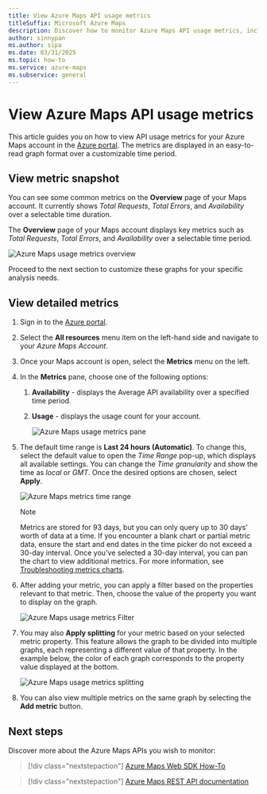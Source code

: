 ```yaml
---
title: View Azure Maps API usage metrics
titleSuffix: Microsoft Azure Maps
description: Discover how to monitor Azure Maps API usage metrics, including total requests, total errors, and availability. Learn how to filter data and break down results for better insights.
author: sinnypan
ms.author: sipa
ms.date: 03/31/2025
ms.topic: how-to
ms.service: azure-maps
ms.subservice: general
---
```


# View Azure Maps API usage metrics

This article guides you on how to view API usage metrics for your Azure Maps account in the [Azure portal]. The metrics are displayed in an easy-to-read graph format over a customizable time period.

## View metric snapshot

You can see some common metrics on the **Overview** page of your Maps account. It currently shows *Total Requests*, *Total Errors*, and *Availability* over a selectable time duration.

The **Overview** page of your Maps account displays key metrics such as *Total Requests*, *Total Errors*, and *Availability* over a selectable time period.

![Azure Maps usage metrics overview](media/how-to-view-api-usage/portal-overview.png)

Proceed to the next section to customize these graphs for your specific analysis needs.

## View detailed metrics

1. Sign in to the [Azure portal](https://portal.azure.com).

2. Select the **All resources** menu item on the left-hand side and navigate to your *Azure Maps Account*.

3. Once your Maps account is open, select the **Metrics** menu on the left.

4. In the **Metrics** pane, choose one of the following options:

   1. **Availability** - displays the Average API availability over a specified time period.
   2. **Usage** - displays the usage count for your account.

      ![Azure Maps usage metrics pane](media/how-to-view-api-usage/portal-metrics.png)

5. The default time range is **Last 24 hours (Automatic)**. To change this, select the default value to open the _Time Range_ pop-up, which displays all available settings. You can change the *Time granularity* and show the time as *local* or *GMT*. Once the desired options are chosen, select **Apply**.

    ![Azure Maps metrics time range](media/how-to-view-api-usage/time-range.png)

    > [!NOTE]
    > Metrics are stored for 93 days, but you can only query up to 30 days' worth of data at a time. If you encounter a blank chart or partial metric data, ensure the start and end dates in the time picker do not exceed a 30-day interval. Once you've selected a 30-day interval, you can pan the chart to view additional metrics. For more information, see [Troubleshooting metrics charts](/azure/azure-monitor/essentials/data-platform-metrics).

6. After adding your metric, you can apply a filter based on the properties relevant to that metric. Then, choose the value of the property you want to display on the graph.

    ![Azure Maps usage metrics Filter](media/how-to-view-api-usage/filter.png)

7. You may also **Apply splitting** for your metric based on your selected metric property. This feature allows the graph to be divided into multiple graphs, each representing a different value of that property. In the example below, the color of each graph corresponds to the property value displayed at the bottom.

    ![Azure Maps usage metrics splitting](media/how-to-view-api-usage/splitting.png)

8. You can also view multiple metrics on the same graph by selecting the **Add metric** button.

## Next steps

Discover more about the Azure Maps APIs you wish to monitor:

> [!div class="nextstepaction"]
> [Azure Maps Web SDK How-To]

> [!div class="nextstepaction"]
> [Azure Maps REST API documentation]

[Azure portal]: https://portal.azure.com
[Azure Maps Web SDK How-To]: how-to-use-map-control.md
[Azure Maps REST API documentation]: /rest/api/maps

